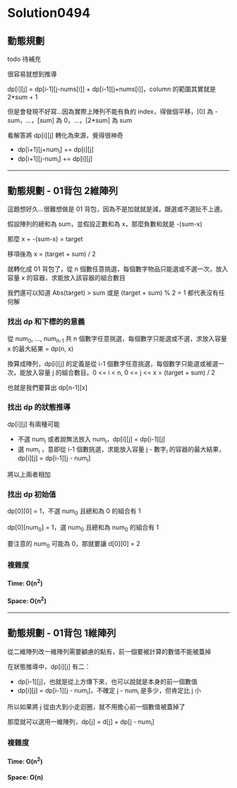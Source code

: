 # Solution0494

## 動態規劃

todo 待補充

很容易就想到推導

dp[i][j] = dp[i-1][j-nums[i]] + dp[i-1][j+nums[i]]，column 的範圍其實就是 2*sum + 1

但是會發現不好寫...因為實際上陣列不能有負的 index，得做個平移，[0] 為 -sum，...，[sum] 為 0，...，[2*sum] 為 sum

看解答將 dp[i][j] 轉化為來源，覺得很神奇
- dp[i+1][j+num<sub>i</sub>] += dp[i][j]
- dp[i+1][j-num<sub>i</sub>] += dp[i][j]

---

## 動態規劃 - 01背包 2維陣列

這題想好久...很難想做是 01 背包，因為不是加就就是減，跟選或不選扯不上邊。

假設陣列的總和為 sum，並假設正數和為 x，那麼負數和就是 -(sum-x)

那麼 x + -(sum-x) = target

移項後為 x = (target + sum) / 2

就轉化成 01 背包了，從 n 個數任意挑選，每個數字物品只能選或不選一次，放入容量 x 的容器，求能放入該容器的組合數目

我們還可以知道 Abs(target) > sum 或是 (target + sum) % 2 = 1 都代表沒有任何解

### 找出 dp 和下標的的意義

從 num<sub>0</sub>, ..., num<sub>n-1</sub> 共 n 個數字任意挑選，每個數字只能選或不選，求放入容量 x 的最大結果 = dp(n, x)

換算成陣列，dp[i][j] 的定義是從 i-1 個數字任意挑選，每個數字只能選或被選一次，能放入容量 j 的組合數目。0 <= i < n, 0 <= j <= x = (target + sum) / 2

也就是我們要算出 dp[n-1][x]

### 找出 dp 的狀態推導

dp[i][j] 有兩種可能
- 不選 num<sub>i</sub> 或者說無法放入 num<sub>i</sub>，dp[i][j] = dp[i-1][j]
- 選 num<sub>i</sub> ，意即從 i-1 個數挑選，求能放入容量 j - 數字<sub>i</sub> 的容器的最大結果，dp[i][j] = dp[i-1][j - num<sub>i</sub>]

將以上兩者相加

### 找出 dp 初始值

dp[0][0] = 1，不選 num<sub>0</sub> 且總和為 0 的組合有 1

dp[0][num<sub>0</sub>] = 1，選 num<sub>0</sub> 且總和為 num<sub>0</sub> 的組合有 1

要注意的 num<sub>0</sub> 可能為 0，那就要讓 d[0][0] = 2

### 複雜度

#### Time: O(n<sup>2</sup>)

#### Space: O(n<sup>2</sup>)

---

## 動態規劃 - 01背包 1維陣列

從二維陣列改一維陣列需要顧慮的點有，前一個要被計算的數值不能被蓋掉

在狀態推導中，dp[i][j] 有二：
- dp[i-1][j]，也就是從上方傳下來，也可以說就是本身的前一個數值
- dp[i][j] = dp[i-1][j - num<sub>i</sub>]，不確定 j - num<sub>i</sub> 是多少，但肯定比 j 小

所以如果將 j 從由大到小走迴圈，就不用擔心前一個數值被蓋掉了

那麼就可以選用一維陣列，dp[j] = d[j] + dp[j - num<sub>i</sub>]

### 複雜度

#### Time: O(n<sup>2</sup>)

#### Space: O(n)
